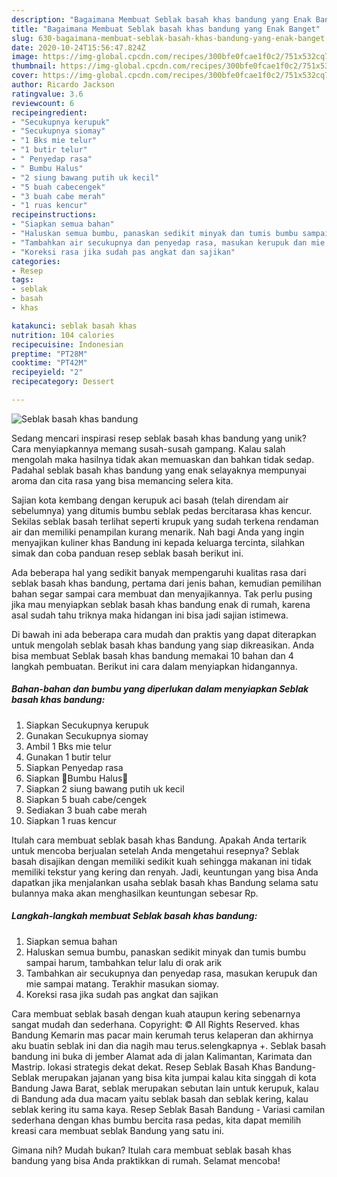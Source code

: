 ```yaml
---
description: "Bagaimana Membuat Seblak basah khas bandung yang Enak Banget"
title: "Bagaimana Membuat Seblak basah khas bandung yang Enak Banget"
slug: 630-bagaimana-membuat-seblak-basah-khas-bandung-yang-enak-banget
date: 2020-10-24T15:56:47.824Z
image: https://img-global.cpcdn.com/recipes/300bfe0fcae1f0c2/751x532cq70/seblak-basah-khas-bandung-foto-resep-utama.jpg
thumbnail: https://img-global.cpcdn.com/recipes/300bfe0fcae1f0c2/751x532cq70/seblak-basah-khas-bandung-foto-resep-utama.jpg
cover: https://img-global.cpcdn.com/recipes/300bfe0fcae1f0c2/751x532cq70/seblak-basah-khas-bandung-foto-resep-utama.jpg
author: Ricardo Jackson
ratingvalue: 3.6
reviewcount: 6
recipeingredient:
- "Secukupnya kerupuk"
- "Secukupnya siomay"
- "1 Bks mie telur"
- "1 butir telur"
- " Penyedap rasa"
- " Bumbu Halus"
- "2 siung bawang putih uk kecil"
- "5 buah cabecengek"
- "3 buah cabe merah"
- "1 ruas kencur"
recipeinstructions:
- "Siapkan semua bahan"
- "Haluskan semua bumbu, panaskan sedikit minyak dan tumis bumbu sampai harum, tambahkan telur lalu di orak arik"
- "Tambahkan air secukupnya dan penyedap rasa, masukan kerupuk dan mie sampai matang. Terakhir masukan siomay."
- "Koreksi rasa jika sudah pas angkat dan sajikan"
categories:
- Resep
tags:
- seblak
- basah
- khas

katakunci: seblak basah khas 
nutrition: 104 calories
recipecuisine: Indonesian
preptime: "PT28M"
cooktime: "PT42M"
recipeyield: "2"
recipecategory: Dessert

---
```



![Seblak basah khas bandung](https://img-global.cpcdn.com/recipes/300bfe0fcae1f0c2/751x532cq70/seblak-basah-khas-bandung-foto-resep-utama.jpg)

Sedang mencari inspirasi resep seblak basah khas bandung yang unik? Cara menyiapkannya memang susah-susah gampang. Kalau salah mengolah maka hasilnya tidak akan memuaskan dan bahkan tidak sedap. Padahal seblak basah khas bandung yang enak selayaknya mempunyai aroma dan cita rasa yang bisa memancing selera kita.

Sajian kota kembang dengan kerupuk aci basah (telah direndam air sebelumnya) yang ditumis bumbu seblak pedas bercitarasa khas kencur. Sekilas seblak basah terlihat seperti krupuk yang sudah terkena rendaman air dan memiliki penampilan kurang menarik. Nah bagi Anda yang ingin menyajikan kuliner khas Bandung ini kepada keluarga tercinta, silahkan simak dan coba panduan resep seblak basah berikut ini.

Ada beberapa hal yang sedikit banyak mempengaruhi kualitas rasa dari seblak basah khas bandung, pertama dari jenis bahan, kemudian pemilihan bahan segar sampai cara membuat dan menyajikannya. Tak perlu pusing jika mau menyiapkan seblak basah khas bandung enak di rumah, karena asal sudah tahu triknya maka hidangan ini bisa jadi sajian istimewa.


Di bawah ini ada beberapa cara mudah dan praktis yang dapat diterapkan untuk mengolah seblak basah khas bandung yang siap dikreasikan. Anda bisa membuat Seblak basah khas bandung memakai 10 bahan dan 4 langkah pembuatan. Berikut ini cara dalam menyiapkan hidangannya.

<!--inarticleads1-->

##### Bahan-bahan dan bumbu yang diperlukan dalam menyiapkan Seblak basah khas bandung:

1. Siapkan Secukupnya kerupuk
1. Gunakan Secukupnya siomay
1. Ambil 1 Bks mie telur
1. Gunakan 1 butir telur
1. Siapkan  Penyedap rasa
1. Siapkan  💞Bumbu Halus💞
1. Siapkan 2 siung bawang putih uk kecil
1. Siapkan 5 buah cabe/cengek
1. Sediakan 3 buah cabe merah
1. Siapkan 1 ruas kencur


Itulah cara membuat seblak basah khas Bandung. Apakah Anda tertarik untuk mencoba berjualan setelah Anda mengetahui resepnya? Seblak basah disajikan dengan memiliki sedikit kuah sehingga makanan ini tidak memiliki tekstur yang kering dan renyah. Jadi, keuntungan yang bisa Anda dapatkan jika menjalankan usaha seblak basah khas Bandung selama satu bulannya maka akan menghasilkan keuntungan sebesar Rp. 

<!--inarticleads2-->

##### Langkah-langkah membuat Seblak basah khas bandung:

1. Siapkan semua bahan
1. Haluskan semua bumbu, panaskan sedikit minyak dan tumis bumbu sampai harum, tambahkan telur lalu di orak arik
1. Tambahkan air secukupnya dan penyedap rasa, masukan kerupuk dan mie sampai matang. Terakhir masukan siomay.
1. Koreksi rasa jika sudah pas angkat dan sajikan


Cara membuat seblak basah dengan kuah ataupun kering sebenarnya sangat mudah dan sederhana. Copyright: © All Rights Reserved. khas Bandung Kemarin mas pacar main kerumah terus kelaperan dan akhirnya aku buatin seblak ini dan dia nagih mau terus.selengkapnya +. Seblak basah bandung ini buka di jember Alamat ada di jalan Kalimantan, Karimata dan Mastrip. lokasi strategis dekat dekat. Resep Seblak Basah Khas Bandung- Seblak merupakan jajanan yang bisa kita jumpai kalau kita singgah di kota Bandung Jawa Barat, seblak merupakan sebutan lain untuk kerupuk, kalau di Bandung ada dua macam yaitu seblak basah dan seblak kering, kalau seblak kering itu sama kaya. Resep Seblak Basah Bandung - Variasi camilan sederhana dengan khas bumbu bercita rasa pedas, kita dapat memilih kreasi cara membuat seblak Bandung yang satu ini. 

Gimana nih? Mudah bukan? Itulah cara membuat seblak basah khas bandung yang bisa Anda praktikkan di rumah. Selamat mencoba!
